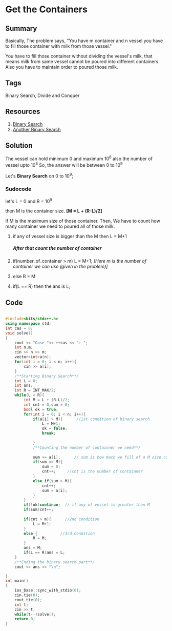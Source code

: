 # Get the Containers

## Summary

Basically, The problem says, "You have m container and n vessel you have to fill those container with milk from those vessel."

You have to fill those container without dividing the vessel's milk, that means milk from same vessel cannot be poured into different containers. Also you have to maintain order to poured those milk.

## Tags

Binary Search, Divide and Conquer

## Resources
1. [Binary Search](https://www.hackerearth.com/practice/algorithms/searching/binary-search/tutorial/)
2. [Another Binary Search](https://www.geeksforgeeks.org/binary-search/)

## Solution

The vessel can hold minimum 0 and maximum 10<sup>6</sup> also the number of vessel upto 10<sup>3</sup>
So, the answer will be between 0 to 10<sup>9</sup>

Let's **Binary Search** on 0 to 10<sup>9</sup>;

### Sudocode

let's L = 0 and R = 10<sup>9</sup>

then M is the container size. **[M = L + (R-L)/2]**

If M is the maximum size of those container. Then, We have to count how many container we need to poured all of those milk.

1. if any of vessel size is bigger than the M then L = M+1 
  
    ##### After that count the number of container
2. if(number_of_container > m) L = M+1;     *[Here m is the number of container we can use (given in the problem)]*
3. else R = M 
4. if(L == R) then the ans is L;


## Code 

```C++

#include<bits/stdc++.h>
using namespace std;
int cas = 0;
void solve()
{
	cout << "Case "<< ++cas << ": ";
	int n,m;
	cin >> n >> m;
	vector<int>a(n);
	for(int i = 0; i < n; i++){
		cin >> a[i];
	}
    /**Starting Binary Search**/
	int L = 0;
	int ans;
	int R = INT_MAX/2;
	while(L < R){
		int M = L + (R-L)/2;
		int cnt = 0,sum = 0;
        bool ok = true;
		for(int i = 0; i < n; i++){
			if(a[i] > M){      //1st condition of binary search
				L = M+1;
                ok = false;
				break;
				
			}
            /**Counting the number of containner we need**/
			
			sum += a[i];      // sum is how much we fill of a M size containner
			if(sum == M){
				sum = 0;
				cnt++;     //cnt is the number of containner
			}
			else if(sum > M){
				cnt++;
				sum = a[i];
			}
		}
        if(!ok)continue;  // if any of vessel is greater than M
		if(sum)cnt++;
		
		if(cnt > m){      //2nd condition
			L = M+1;
		}
		else {          //3rd Condition
			R = M;
		}
        ans = M;
        if(L == R)ans = L;
	}
    /**Ending the binary search part**/
	cout << ans << "\n";

}
int main()
{
	ios_base::sync_with_stdio(0);
	cin.tie(0);
	cout.tie(0);
	int t;
	cin >> t;
	while(t--)solve();
	return 0;
}
```
